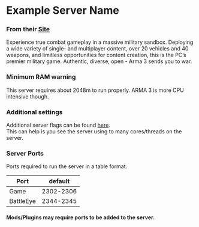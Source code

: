 # Example Server Name
### From their [Site](https://arma3.com/)
Experience true combat gameplay in a massive military sandbox. Deploying a wide variety of single- and multiplayer content, over 20 vehicles and 40 weapons, and limitless opportunities for content creation, this is the PC’s premier military game. Authentic, diverse, open - Arma 3 sends you to war. 

### Minimum RAM warning
This server requires about 2048m to run properly. ARMA 3 is more CPU intensive though.

### Additional settings
Additional server flags can be found [here](https://community.bistudio.com/wiki/Arma_3_Startup_Parameters).  
This can help is you see the server using to many cores/threads on the server.

### Server Ports
Ports required to run the server in a table format.

| Port    | default |
|---------|---------|
| Game    | 2302-2306    |
| BattleEye    | 2344-2345    |

#### Mods/Plugins may require ports to be added to the server.
